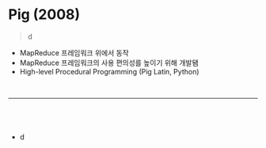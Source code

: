 # Pig (2008)
> d
* MapReduce 프레임워크 위에서 동작
* MapReduce 프레임워크의 사용 편의성를 높이기 위해 개발됌
* High-level Procedural Programming (Pig Latin, Python)

<br>
<hr>


## 
####

<br>

###
* d

<br>
